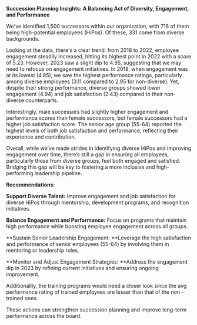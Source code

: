 **Succession Planning Insights: A Balancing Act of Diversity, Engagement, and Performance**

We've identified 1,500 successors within our organization, with 718 of them being high-potential employees (HiPos). Of these, 331 come from diverse backgrounds.

Looking at the data, there's a clear trend: from 2018 to 2022, employee engagement steadily increased, hitting its highest point in 2022 with a score of 5.23. 
However, 2023 saw a slight dip to 4.95, suggesting that we may need to refocus on engagement initiatives. 
In 2018, when engagement was at its lowest (4.85), we saw the highest performance ratings, particularly among diverse employees (3.11 compared to 2.95 for non-diverse). 
Yet, despite their strong performance, diverse groups showed lower engagement (4.94) and job satisfaction (2.43) compared to their non-diverse counterparts.

Interestingly, male successors had slightly higher engagement and performance scores than female successors, but female successors had a higher job satisfaction score. 
The senior age group (55-64) reported the highest levels of both job satisfaction and performance, reflecting their experience and contribution.

Overall, while we’ve made strides in identifying diverse HiPos and improving engagement over time, there’s still a gap in ensuring all employees, particularly those from diverse groups, feel both engaged and satisfied. 
Bridging this gap will be key to fostering a more inclusive and high-performing leadership pipeline.

**Recommendations:**

**Support Diverse Talent:** Improve engagement and job satisfaction for diverse HiPos through mentorship, development programs, and recognition initiatives.

**Balance Engagement and Performance:** Focus on programs that maintain high performance while boosting employee engagement across all groups.

**Sustain Senior Leadership Engagement: **Leverage the high satisfaction and performance of senior employees (55-64) by involving them in mentoring or leadership roles.

**Monitor and Adjust Engagement Strategies: **Address the engagement dip in 2023 by refining current initiatives and ensuring ongoing improvement.

Additionallly, the training programs would need a closer look since the avg performance rating of trained employees are lesser than that of the non - trained ones.

These actions can strengthen succession planning and improve long-term performance across the board.

